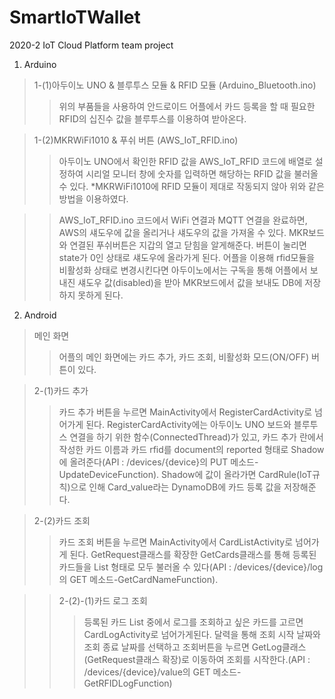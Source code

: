 # SmartIoTWallet
2020-2 IoT Cloud Platform team project

1. Arduino
>1-(1)아두이노 UNO & 블루투스 모듈 & RFID 모듈 (Arduino_Bluetooth.ino)
>>위의 부품들을 사용하여 안드로이드 어플에서  카드 등록을 할 때 필요한 RFID의 십진수 값을 블루투스를 이용하여 받아온다.

>1-(2)MKRWiFi1010 & 푸쉬 버튼 (AWS_IoT_RFID.ino)
>>아두이노 UNO에서 확인한 RFID 값을 AWS_IoT_RFID 코드에 배열로 설정하여 시리얼 모니터 창에 숫자를 입력하면 해당하는 RFID 값을 불러올 수 있다. 
*MKRWiFi1010에 RFID 모듈이 제대로 작동되지 않아 위와 같은 방법을 이용하였다.

>>AWS_IoT_RFID.ino 코드에서 WiFi 연결과 MQTT 연결을 완료하면, AWS의 섀도우에 값을 올리거나 섀도우의 값을 가져올 수 있다. MKR보드와 연결된 푸쉬버튼은 지갑의 열고 닫힘을 알게해준다. 버튼이 눌리면 state가 0인 상태로 섀도우에 올라가게 된다. 어플을 이용해 rfid모듈을 비활성화 상태로 변경시킨다면 아두이노에서는 구독을 통해 어플에서 보내진 섀도우 값(disabled)을 받아 MKR보드에서 값을 보내도 DB에 저장하지 못하게 된다.

2. Android
>메인 화면
>>어플의 메인 화면에는 카드 추가, 카드 조회, 비활성화 모드(ON/OFF) 버튼이 있다. 

>2-(1)카드 추가
>>카드 추가 버튼을 누르면 MainActivity에서 RegisterCardActivity로 넘어가게 된다. RegisterCardActivity에는 아두이노 UNO 보드와 블루투스 연결을 하기 위한 함수(ConnectedThread)가 있고, 카드 추가 란에서 작성한 카드 이름과 카드 rfid를 document의 reported 형태로 Shadow에 올려준다(API : /devices/{device}의 PUT 메소드-UpdateDeviceFunction). Shadow에 값이 올라가면 CardRule(IoT규칙)으로 인해 Card_value라는 DynamoDB에 카드 등록 값을 저장해준다.

>2-(2)카드 조회
>>카드 조회 버튼을 누르면 MainActivity에서 CardListActivity로 넘어가게 된다. GetRequest클래스를 확장한 GetCards클래스를 통해 등록된 카드들을 List 형태로 모두 불러올 수 있다(API : /devices/{device}/log의 GET 메소드-GetCardNameFunction).

>>2-(2)-(1)카드 로그 조회
>>>등록된 카드 List 중에서 로그를 조회하고 싶은 카드를 고르면 CardLogActivity로 넘어가게된다. 달력을 통해 조회 시작 날짜와 조회 종료 날짜를 선택하고 조회버튼을 누르면 GetLog클래스(GetRequest클래스 확장)로 이동하여 조회를 시작한다.(API : /devices/{device}/value의 GET 메소드-GetRFIDLogFunction)
   
